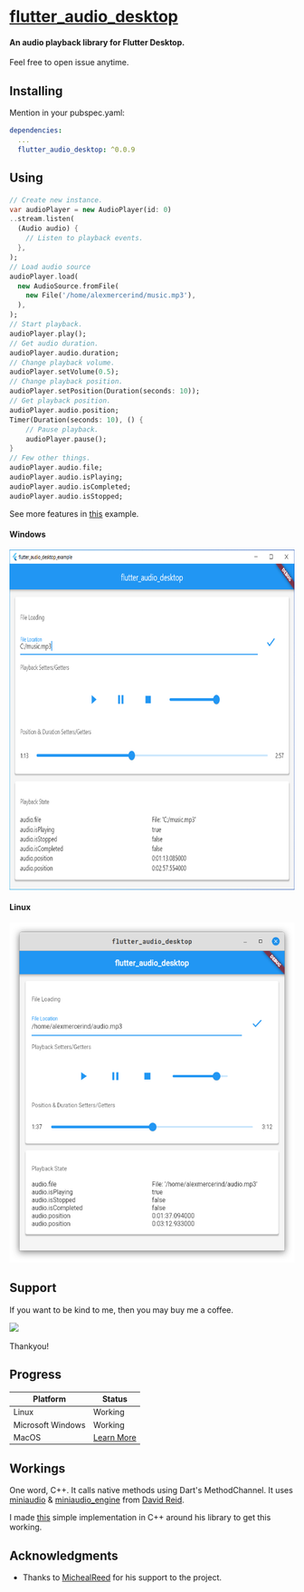 # [flutter_audio_desktop](https://github.com/alexmercerind/flutter_audio_desktop)

#### An audio playback library for Flutter Desktop.

Feel free to open issue anytime.


## Installing

Mention in your pubspec.yaml:

```yaml
dependencies:
  ...
  flutter_audio_desktop: ^0.0.9
```

## Using

```dart
// Create new instance.
var audioPlayer = new AudioPlayer(id: 0)
..stream.listen(
  (Audio audio) {
    // Listen to playback events.
  },
);
// Load audio source
audioPlayer.load(
  new AudioSource.fromFile(
    new File('/home/alexmercerind/music.mp3'),
  ),
);
// Start playback.
audioPlayer.play();
// Get audio duration.
audioPlayer.audio.duration;
// Change playback volume.
audioPlayer.setVolume(0.5);
// Change playback position.
audioPlayer.setPosition(Duration(seconds: 10));
// Get playback position.
audioPlayer.audio.position;
Timer(Duration(seconds: 10), () {
    // Pause playback.
    audioPlayer.pause();
}
// Few other things.
audioPlayer.audio.file;
audioPlayer.audio.isPlaying;
audioPlayer.audio.isCompleted;
audioPlayer.audio.isStopped;

```

See more features in [this](https://github.com/alexmercerind/flutter_audio_desktop/blob/master/example/lib/main.dart) example.

#### Windows

<img src="https://github.com/alexmercerind/flutter_audio_desktop/blob/assets/windows.png?raw=true" height="600"></img>

#### Linux

<img src="https://github.com/alexmercerind/flutter_audio_desktop/blob/assets/linux.png?raw=true" height="600"></img>

## Support

If you want to be kind to me, then you may buy me a coffee.

<a href="https://www.buymeacoffee.com/alexmercerind"><img src="https://img.buymeacoffee.com/button-api/?text=Buy me a coffee&emoji=&slug=alexmercerind&button_colour=FFDD00&font_colour=000000&font_family=Cookie&outline_colour=000000&coffee_colour=ffffff"></a>

Thankyou!


## Progress

|Platform            |Status                                                    |
|--------------------|----------------------------------------------------------|
|Linux               |Working                                                   |
|Microsoft Windows   |Working                                                   |
|MacOS               |[Learn More](https://www.youtube.com/watch?v=dQw4w9WgXcQ) |

## Workings

One word, C++. It calls native methods using Dart's MethodChannel. It uses [miniaudio](https://github.com/mackron/miniaudio) & [miniaudio_engine](https://github.com/mackron/miniaudio) from [David Reid](https://github.com/mackron). 

I made [this](https://github.com/alexmercerind/flutter_audio_desktop/blob/master/audioplayer) simple implementation in C++ around his library to get this working.

## Acknowledgments

- Thanks to [MichealReed](https://github.com/MichealReed) for his support to the project.
